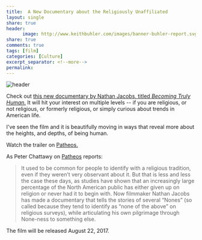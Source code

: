 ```yaml
---
title:  A New Documentary about the Religiously Unaffiliated
layout: single
share: true
header:
      image: http://www.keithbuhler.com/images/banner-buhler-report.svg
share: true
comments: true
tags: [film]
categories: [Culture]
excerpt_separator: <!--more-->
permalink: 
---
```


![header](http://wp.production.patheos.com/blogs/filmchat/files/2017/07/becomingtrulyhuman-1024x314.png)

Check out [this new documentary by Nathan Jacobs, titled *Becoming Truly Human*.](http://www.patheos.com/blogs/filmchat/2017/07/exclusive-watch-trailer-becoming-truly-human-documentary-religiously-unaffiliated.html) It will hit your interest on multiple levels -- if you are religious, or not religious, or formerly religious, or simply curious about trends in American life. 

I've seen the film and it is beautifully moving in ways that reveal more about the heights, and depths, of being human.

Watch the trailer on [Patheos.](http://www.patheos.com/blogs/filmchat/2017/07/exclusive-watch-trailer-becoming-truly-human-documentary-religiously-unaffiliated.html)

As Peter Chattawy on [Patheos](http://www.patheos.com/blogs/filmchat/2017/07/exclusive-watch-trailer-becoming-truly-human-documentary-religiously-unaffiliated.html) reports: 

> It used to be common for people to identify with a religious tradition, even if they weren’t very observant about it. But that is less and less the case these days, as studies have shown that an increasingly large percentage of the North American public has either given up on religion or never had it to begin with. Now filmmaker Nathan Jacobs has made a documentary that tells the stories of several “Nones” (so called because they tend to identify as “none of the above” on religious surveys), while articulating his own pilgrimage through None-ness to something else.

The film will be released August 22, 2017.